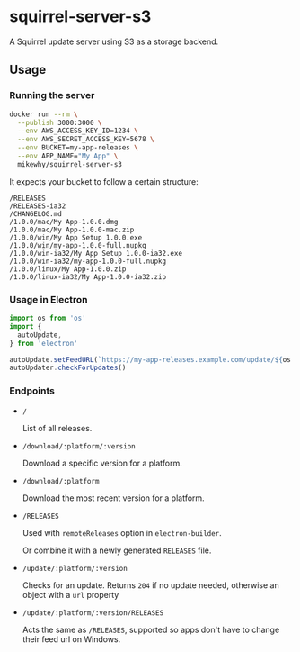 # squirrel-server-s3

A Squirrel update server using S3 as a storage backend.

## Usage

### Running the server

```bash
docker run --rm \
  --publish 3000:3000 \
  --env AWS_ACCESS_KEY_ID=1234 \
  --env AWS_SECRET_ACCESS_KEY=5678 \
  --env BUCKET=my-app-releases \
  --env APP_NAME="My App" \
  mikewhy/squirrel-server-s3
```

It expects your bucket to follow a certain structure:

```
/RELEASES
/RELEASES-ia32
/CHANGELOG.md
/1.0.0/mac/My App-1.0.0.dmg
/1.0.0/mac/My App-1.0.0-mac.zip
/1.0.0/win/My App Setup 1.0.0.exe
/1.0.0/win/my-app-1.0.0-full.nupkg
/1.0.0/win-ia32/My App Setup 1.0.0-ia32.exe
/1.0.0/win-ia32/my-app-1.0.0-full.nupkg
/1.0.0/linux/My App-1.0.0.zip
/1.0.0/linux-ia32/My App-1.0.0-ia32.zip
```

### Usage in Electron

```js
import os from 'os'
import {
  autoUpdate,
} from 'electron'

autoUpdate.setFeedURL(`https://my-app-releases.example.com/update/${os.platform()}_${os.arch()}/${app.getVersion()}`)
autoUpdater.checkForUpdates()
```

### Endpoints

- `/`

	List of all releases.

- `/download/:platform/:version`

	Download a specific version for a platform.
- `/download/:platform`

	Download the most recent version for a platform.
- `/RELEASES`

	Used with `remoteReleases` option in `electron-builder`.

	Or combine it with a newly generated `RELEASES` file.
- `/update/:platform/:version`

	Checks for an update. Returns `204` if no update needed, otherwise an object with a `url` property
- `/update/:platform/:version/RELEASES`

	Acts the same as `/RELEASES`, supported so apps don't have to change their feed url on Windows.
